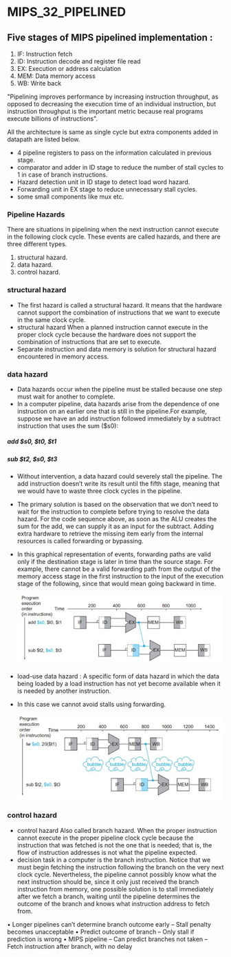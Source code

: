 # MIPS_32_PIPELINED

## Five stages of MIPS pipelined implementation :
1) IF: Instruction fetch
2) ID: Instruction decode and register file read
3) EX: Execution or address calculation
4) MEM: Data memory access
5) WB: Write back

"Pipelining improves performance by increasing instruction throughput, as opposed to decreasing the execution time of an individual instruction, but instruction 
 throughput is the important metric because real programs execute billions of instructions".

All the architecture is same as single cycle but extra components added in datapath are listed below.
- 4 pipeline registers to pass on the information calculated in previous stage.
- comparator and adder in ID stage to reduce the number of stall cycles to 1 in case of branch instructions.
- Hazard detection unit in ID stage to detect load word hazard.
- Forwarding unit in EX stage to reduce unnecessary stall cycles.
- some small components like mux etc.

### Pipeline Hazards
There are situations in pipelining when the next instruction cannot execute in the  following clock cycle. These events are called hazards, and there are three 
different types.

1) structural hazard.
2) data hazard.
3) control hazard.

### structural hazard
- The first hazard is called a structural hazard. It means that the hardware cannot support the combination of instructions that we want to execute in the same clock 
  cycle. 
- structural hazard When a planned instruction cannot execute in the proper clock cycle because the hardware does not  support the combination  of instructions 
  that are set to execute.
- Separate instruction and data memory is solution for structural hazard encountered in memory access.
 
### data hazard
- Data hazards occur when the pipeline must be stalled because one step must wait  for another  to complete.
- In a computer pipeline, data hazards arise from the dependence of one  instruction on an earlier one that is still in the pipeline.For example, suppose we have an     add instruction  followed immediately by a subtract instruction that uses the sum ($s0):
#####                                                      add $s0, $t0, $t1 
#####                                                      sub $t2, $s0, $t3 

- Without intervention, a data hazard could severely stall the pipeline. The add instruction doesn’t write its result until the fifth stage, meaning that we would have   to waste three clock cycles in the pipeline.
- The primary solution is based on the observation that we don’t need to wait for the instruction to complete before trying to resolve the data hazard. For the code     sequence above, as soon as the ALU creates the sum for the add, we can supply it as an input for the subtract. Adding extra hardware to retrieve the missing item       early from the internal resources is called forwarding or bypassing.
- In this graphical representation of events, forwarding paths are valid only if the destination stage is later in time than the source stage. For example, there         cannot be a valid forwarding path from the output of the memory access stage in the first  instruction to the input of the execution stage of the following, since     that would mean going backward in time.

     ![App Screenshot](https://github.com/bhim4078652/MIPS_32_PIPELINED/blob/main/IMAGE_REQ/p1.jpg)

- load-use data hazard : A specific form of data hazard in which the data being loaded by a load instruction has not yet become available when it is needed by another 
  instruction.
- In this case we cannot avoid stalls using forwarding.

     ![App Screenshot](https://github.com/bhim4078652/MIPS_32_PIPELINED/blob/main/IMAGE_REQ/p2.jpg)

### control hazard
- control hazard Also called branch hazard. When the proper instruction cannot execute in the proper pipeline clock cycle because the instruction that was fetched is     not the one that is needed; that is, the flow of instruction addresses is not what the pipeline expected.
- decision task in a computer is the branch instruction. Notice that we must begin fetching the instruction following the branch on the very next clock cycle.           Nevertheless, the pipeline cannot possibly know what the next instruction should be, since it only just received the branch instruction from memory, one possible       solution is to stall immediately after we fetch a branch, waiting until the pipeline determines the outcome of the branch and knows what instruction address to         fetch from.

• Longer pipelines can’t determine branch outcome early
        – Stall penalty becomes unacceptable
• Predict outcome of branch
        – Only stall if prediction is wrong
• MIPS pipeline
        – Can predict branches not taken
        – Fetch instruction after branch, with no delay
